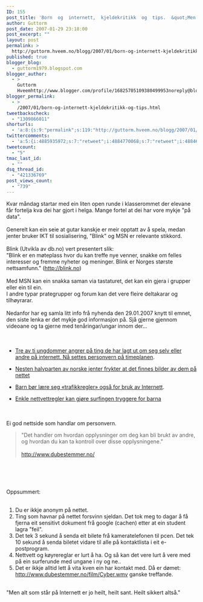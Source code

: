 ```yaml
---
ID: 155
post_title: 'Born  og  internett,  kjeldekritikk  og  tips.  &quot;Men  alt  som  står  på  internett  er  jo  sant!&quot;'
author: Guttorm
post_date: 2007-01-29 23:18:00
post_excerpt: ""
layout: post
permalink: >
  http://guttorm.hveem.no/blogg/2007/01/born-og-internett-kjeldekritikk-og-tips-men-alt-som-star-pa-internett-er-jo-sant/
published: true
blogger_blog:
  - guttorm1979.blogspot.com
blogger_author:
  - >
    Guttorm
    Hveemhttp://www.blogger.com/profile/16825705109380499953noreply@blogger.com
blogger_permalink:
  - >
    /2007/01/born-og-internett-kjeldekritikk-og-tips.html
tweetbackscheck:
  - "1309866011"
shorturls:
  - 'a:8:{s:9:"permalink";s:119:"http://guttorm.hveem.no/blogg/2007/01/born-og-internett-kjeldekritikk-og-tips-men-alt-som-star-pa-internett-er-jo-sant/";s:7:"tinyurl";s:25:"http://tinyurl.com/cbkuno";s:4:"isgd";s:17:"http://is.gd/gPKi";s:5:"bitly";s:18:"http://bit.ly/SW7X";s:5:"snipr";s:22:"http://snipr.com/ajbt4";s:5:"snurl";s:22:"http://snurl.com/ajbt4";s:7:"snipurl";s:24:"http://snipurl.com/ajbt4";s:4:"trim";s:17:"http://tr.im/bqvo";}'
twittercomments:
  - 'a:5:{i:4885935972;s:7:"retweet";i:4884770068;s:7:"retweet";i:4884696794;s:7:"retweet";i:4884676338;s:7:"retweet";i:4884656024;s:7:"retweet";}'
tweetcount:
  - "5"
tmac_last_id:
  - ""
dsq_thread_id:
  - "421336769"
post_views_count:
  - "739"
---
```

Kvar måndag startar med ein liten open runde i klasserommet der elevane får fortelja kva dei har gjort i helga. Mange fortel at dei har vore mykje "på data".<br /><br />Generelt kan ein seie at gutar kanskje er meir opptatt av å spela, medan jenter bruker IKT til sosialisering, "Blink" og MSN er relevante stikkord.<br /><br />Blink (Utvikla av db.no) vert presentert slik:<br />"Blink er en møteplass hvor du kan treffe nye venner, snakke om felles interesser og fremme nyheter og meninger. Blink er Norges største nettsamfunn." (http://blink.no)<br /><br />Med MSN kan ein snakka saman via tastaturet, det kan ein gjera i grupper eller ein til ein.<br />I andre typar prategrupper og forum kan det vere fleire deltakarar og tilhøyrarar.<br /><br />Nedanfor har eg samla litt info frå nyhenda den 29.01.2007 knytt til emnet, den siste lenka er det mykje god informasjon på. Sjå gjerne gjennom videoane og ta gjerne med tenåringar/ungar innom der...<br /><br /><br /><ul><li><a href="http://www.dagbladet.no/nyheter/2007/01/29/490336.html">Tre av ti ungdommer angrer på ting de har lagt ut om seg selv eller andre på internett. Nå settes personvern på timeplanen</a>. </li></ul><ul><li><a href="http://go.vg.no/cgi-bin/go.cgi/rssart/http://www.vg.no/pub/vgart.hbs?artid=165748">Nesten halvparten av norske jenter frykter at det finnes bilder av dem på nettet</a></li></ul><ul><li><a href="http://go.vg.no/cgi-bin/go.cgi/rssart/http://www.vg.no/pub/vgart.hbs?artid=165751">Barn bør lære seg «trafikkregler» også for bruk av Internett</a>.</li></ul><ul><li><a href="http://go.vg.no/cgi-bin/go.cgi/rssart/http://www.vg.no/pub/vgart.hbs?artid=165749">Enkle nettvettregler kan gjøre surfingen tryggere for barna</a><br /></li></ul><br /><br />Ei god nettside som handlar om personvern.<br /><blockquote>"Det handler om hvordan opplysninger om deg kan bli brukt av andre, og hvordan du kan ta kontroll over disse opplysningene."<br /><br /><a href="http://www.dubestemmer.no/">http://www.dubestemmer.no/</a></blockquote><br /><br /><br /><br />Oppsummert:<br /><br /><ol><li>Du er ikkje anonym på nettet.<br /></li><li>Ting som havnar på nettet forsvinn sjeldan. Det tok meg to dagar å få fjerna eit sensitivt dokument frå google (cachen) etter at ein student lagra "feil".<br /></li><li>Det tek 3 sekund å senda eit bilete frå kameratelefonen til pcen. Det tek 10 sekund å senda biletet vidare til alle på kontaktlista i eit e-postprogram.<br /></li><li>Nettvett og køyrereglar er lurt å ha. Og så kan det vere lurt å vere med på ein surferunde med ungane i ny og ne..<br /></li><li>Det er ikkje alltid lett å vita kven ein har kontakt med. Då er dømet: <a href="http://www.dubestemmer.no/film/Cyber.wmv">http://www.dubestemmer.no/film/Cyber.wmv</a> ganske treffande.</li></ol><br />"Men alt som står på Internett er jo heilt, heilt sant. Heilt sikkert altså."
